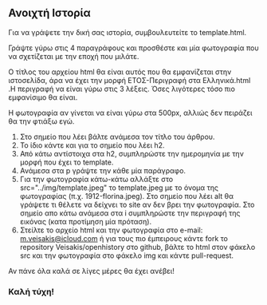 ## Ανοιχτή Ιστορία

Για να γράψετε την δική σας ιστορία, συμβουλευτείτε το template.html.

Γράψτε γύρω στις 4 παραγράφους και προσθέστε και μία φωτογραφία που να σχετίζεται με την εποχή που μιλάτε.

Ο τίτλος του αρχείου html θα είναι αυτός που θα εμφανίζεται στην ιστοσελίδα,
άρα να έχει την μορφή ΕΤΟΣ-Περιγραφή στα Ελληνικά.html .Η περιγραφή να είναι γύρω στις 3 λέξεις. Όσες λιγότερες τόσο πιο εμφανίσιμο θα είναι.

Η φωτογραφία αν γίνεται να είναι γύρω στα 500px, αλλιώς δεν πειράζει θα την φτιάξω εγώ.

1. Στο σημείο που λέει <title> και </title> βάλτε ανάμεσα τον τίτλο του άρθρου.
2. Το ίδιο κάντε και για το σημείο που λέει h2.
3. Από κάτω αντίστοιχα στα h2, συμπληρώστε την ημερομηνία με την μορφή που έχει το template.
4. Ανάμεσα στα p γράψτε την κάθε μία παράγραφο.
5. Για την φωτογραφία κάτω-κάτω αλλάξτε στο src="../img/template.jpeg" το template.jpeg με το όνομα της φωτογραφίας (π.χ. 1912-florina.jpeg). Στο σημείο που λέει alt θα γράψετε τι θέλετε να δείχνει το site αν δεν βρει την φωτογραφία. Στο σημείο απο κάτω ανάμεσα στα i συμπληρώστε την περιγραφή της εικόνας (κατα προτίμηση μία πρόταση).
6. Στείλτε το αρχείο html και την φωτογραφία στο e-mail: m.veisakis@icloud.com ή για τους πιο έμπειρους κάντε fork το repository Veisakis/openhistory στο github, βάλτε το html στον φάκελο src και την φωτογραφία στο φάκελο img και κάντε pull-request.

Αν πάνε όλα καλά σε λίγες μέρες θα έχει ανέβει!
### Καλή τύχη!
